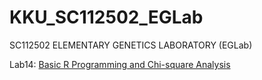 # KKU_SC112502_EGLab
SC112502 ELEMENTARY GENETICS LABORATORY (EGLab)

Lab14: [Basic R Programming and Chi-square Analysis](lab_manual_doc.md)
